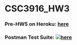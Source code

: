 # CSC3916_HW3
### Pre-HW5 on Heroku: [here](https://csci-3916-hw5-aaron.herokuapp.com)
### Postman Test Suite: [![here](https://run.pstmn.io/button.svg)](https://app.getpostman.com/run-collection/9cadbcfaba17c420bc26)
